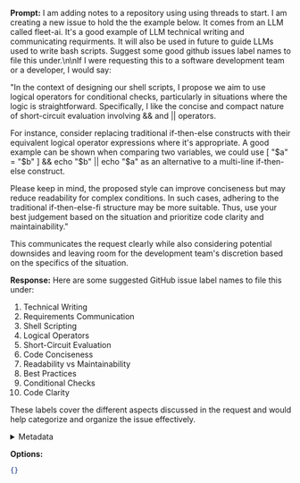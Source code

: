 **Prompt:**
I am adding notes to a repository using using threads to start. I am creating a new issue to hold the the example below. It comes from an LLM called fleet-ai. It's a good example of LLM technical writing and communicating requirments. It will also be used in future to guide LLMs used to write bash scripts. Suggest some good github issues label names to file this under.\n\nIf I were requesting this to a software development team or a developer, I would say:

"In the context of designing our shell scripts, I propose we aim to use logical operators for conditional checks, particularly in situations where the logic is straightforward. Specifically, I like the concise and compact nature of short-circuit evaluation involving && and || operators.

For instance, consider replacing traditional if-then-else constructs with their equivalent logical operator expressions where it's appropriate. A good example can be shown when comparing two variables, we could use [ "$a" = "$b" ] && echo "$b" || echo "$a" as an alternative to a multi-line if-then-else construct.

Please keep in mind, the proposed style can improve conciseness but may reduce readability for complex conditions. In such cases, adhering to the traditional if-then-else-fi structure may be more suitable. Thus, use your best judgement based on the situation and prioritize code clarity and maintainability."

This communicates the request clearly while also considering potential downsides and leaving room for the development team's discretion based on the specifics of the situation.

**Response:**
Here are some suggested GitHub issue label names to file this under:

1. Technical Writing
2. Requirements Communication
3. Shell Scripting
4. Logical Operators
5. Short-Circuit Evaluation
6. Code Conciseness
7. Readability vs Maintainability
8. Best Practices
9. Conditional Checks
10. Code Clarity

These labels cover the different aspects discussed in the request and would help categorize and organize the issue effectively.

<details><summary>Metadata</summary>

- Duration: 3545 ms
- Datetime: 2023-09-01T19:29:40.795991
- Model: gpt-3.5-turbo-0613

</details>

**Options:**
```json
{}
```

